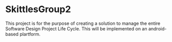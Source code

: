 # SkittlesGroup2

This project is for the purpose of creating a solution to manage the entire Software Design Project Life Cycle. This will be implemented on an android-based plartform.
